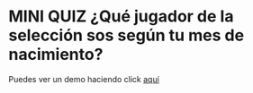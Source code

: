 # MINI QUIZ ¿Qué jugador de la selección sos según tu mes de nacimiento?

Puedes ver un demo haciendo click [aquí](https://joelmattieu.github.io/what-player-js/)